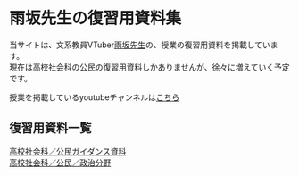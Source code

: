 # 雨坂先生の復習用資料集  
  
当サイトは、文系教員VTuber[雨坂先生](https://twitter.com/teacheramesaka)の、授業の復習用資料を掲載しています。  
現在は高校社会科の公民の復習用資料しかありませんが、徐々に増えていく予定です。  
  
授業を掲載しているyoutubeチャンネルは[こちら](https://www.youtube.com/channel/UCrht6vxr8hPElHXKxjyJEZA)  
  
  
## 復習用資料一覧  
  
[高校社会科／公民ガイダンス資料](highscoolcivicsguidance.md)  
[高校社会科／公民／政治分野](https://teacheramesaka.github.io/highschoolpolitics/)  
  
  
  